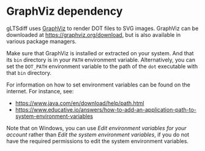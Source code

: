 # GraphViz dependency

gLTSdiff uses [GraphViz](https://graphviz.org/) to render DOT files to SVG images.
GraphViz can be downloaded at https://graphviz.org/download, but is also available in various package managers.

Make sure that GraphViz is installed or extracted on your system.
And that its `bin` directory is in your `PATH` environment variable.
Alternatively, you can set the `DOT_PATH` environment variable to the path of the `dot` executable with that `bin` directory.

For information on how to set environment variables can be found on the internet.
For instance, see:

* https://www.java.com/en/download/help/path.html
* https://www.educative.io/answers/how-to-add-an-application-path-to-system-environment-variables

Note that on Windows, you can use _Edit environment variables for your account_ rather than _Edit the system environment variables_, if you do not have the required permissions to edit the system environment variables.
